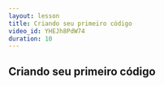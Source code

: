```yaml
---
layout: lesson
title: Criando seu primeiro código
video_id: YHEJh8PdW74
duration: 10
---
```


## Criando seu primeiro código
